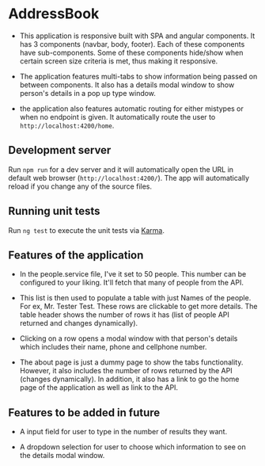# AddressBook
* This application is responsive built with SPA and angular components. It has 3 components (navbar, body, footer). Each of these components have sub-components. Some of these components hide/show when certain screen size criteria is met, thus making it responsive.

* The application features multi-tabs to show information being passed on between components. It also has a details modal window to show person's details in a pop up type window.

* the application also features automatic routing for either mistypes or when no endpoint is given. It automatically route the user to `http://localhost:4200/home`.


## Development server
Run `npm run` for a dev server and it will automatically open the URL in default web browser (`http://localhost:4200/`). The app will automatically reload if you change any of the source files.


## Running unit tests
Run `ng test` to execute the unit tests via [Karma](https://karma-runner.github.io).


## Features of the application
* In the people.service file, I've it set to 50 people. This number can be configured to your liking. It'll fetch that many of people from the API.

* This list is then used to populate a table with just Names of the people. For ex, Mr. Tester Test. These rows are clickable to get more details. The table header shows the number of rows it has (list of people API returned and changes dynamically).

* Clicking on a row opens a modal window with that person's details which includes their name, phone and cellphone number.

* The about page is just a dummy page to show the tabs functionality. However, it also includes the number of rows returned by the API (changes dynamically). In addition, it also has a link to go the home page of the application as well as link to the API.


## Features to be added in future
* A input field for user to type in the number of results they want.

* A dropdown selection for user to choose which information to see on the details modal window.
